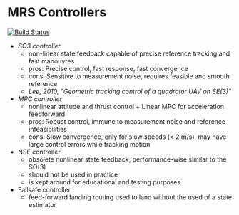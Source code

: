 # MRS Controllers

[![Build Status](https://travis-ci.com/ctu-mrs/mrs_uav_controllers.svg?branch=master)](https://travis-ci.com/ctu-mrs/mrs_uav_controllers)

* *SO3 controller*
  * non-linear state feedback capable of precise reference tracking and fast manouvres
  * pros: Precise control, fast response, fast convergence
  * cons: Sensitive to measurement noise, requires feasible and smooth reference
  * _Lee, 2010, "Geometric tracking control of a quadrotor UAV on SE(3)"_
* *MPC controller*
  * nonlinear attitude and thrust control + Linear MPC for acceleration feedforward
  * pros: Robust control, immune to measurement noise and reference infeasibilities
  * cons: Slow convergence, only for slow speeds (< 2 m/s), may have large control errors while tracking motion
* NSF controller
  * obsolete nonlinear state feedback, performance-wise similar to the SO(3)
  * should not be used in practice
  * is kept around for educational and testing purposes
* Failsafe controller
  * feed-forward landing routing used to land without the used of a state estimator
